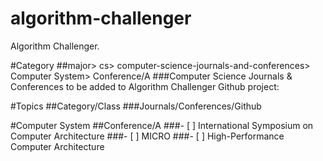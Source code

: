 # algorithm-challenger
Algorithm Challenger.

#Category
##major> cs> computer-science-journals-and-conferences> Computer System> Conference/A
###Computer Science Journals & Conferences to be added to Algorithm Challenger Github project:

#Topics
##Category/Class
###Journals/Conferences/Github

#Computer System
##Conference/A
###- [ ] International Symposium on Computer Architecture
###- [ ] MICRO
###- [ ] High-Performance Computer Architecture

